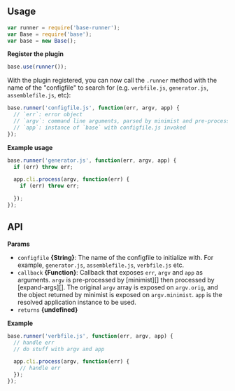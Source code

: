 ## Usage

```js
var runner = require('base-runner');
var Base = require('base');
var base = new Base();
```

**Register the plugin**

```js
base.use(runner());
```

With the plugin registered, you can now call the `.runner` method with the name of the "configfile" to search for (e.g. `verbfile.js`, `generator.js`, `assemblefile.js`, etc):

```js
base.runner('configfile.js', function(err, argv, app) {
  // `err`: error object
  // `argv`: command line arguments, parsed by minimist and pre-processed
  // `app`: instance of `base` with configfile.js invoked
});
```

**Example usage**

```js
base.runner('generator.js', function(err, argv, app) {
  if (err) throw err;

  app.cli.process(argv, function(err) {
    if (err) throw err;

  });
});
```

## API

**Params**

* `configfile` **{String}**: The name of the configfile to initialize with. For example, `generator.js`, `assemblefile.js`, `verbfile.js` etc.    
* `callback` **{Function}**: Callback that exposes `err`, `argv` and `app` as arguments. `argv` is pre-processed by [minimist][] then processed by [expand-args][]. The original `argv` array is exposed on `argv.orig`, and the object returned by minimist is exposed on `argv.minimist`. `app` is the resolved application instance to be used.    
* `returns` **{undefined}**  

**Example**

```js
base.runner('verbfile.js', function(err, argv, app) {
  // handle err
  // do stuff with argv and app

  app.cli.process(argv, function(err) {
    // handle err
  });
});
```

